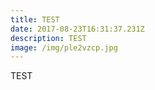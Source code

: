 ```yaml
---
title: TEST
date: 2017-08-23T16:31:37.231Z
description: TEST
image: /img/ple2vzcp.jpg
---
```

TEST

